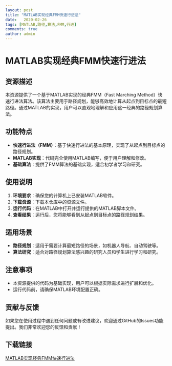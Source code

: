 ```yaml
---
layout: post
title: "MATLAB实现经典FMM快速行进法"
date:   2020-02-26
tags: [MATLAB,路径,算法,FMM,行进]
comments: true
author: admin
---
```

# MATLAB实现经典FMM快速行进法

## 资源描述

本资源提供了一个基于MATLAB实现的经典FMM（Fast Marching Method）快速行进法算法。该算法主要用于路径规划，能够高效地计算从起点到目标点的最短路径。通过MATLAB的实现，用户可以直观地理解和应用这一经典的路径规划算法。

## 功能特点

- **快速行进法（FMM）**：基于快速行进法的基本原理，实现了从起点到目标点的路径规划。
- **MATLAB实现**：代码完全使用MATLAB编写，便于用户理解和修改。
- **基础算法**：提供了FMM算法的基础实现，适合初学者学习和研究。

## 使用说明

1. **环境要求**：确保您的计算机上已安装MATLAB软件。
2. **下载资源**：下载本仓库中的资源文件。
3. **运行代码**：在MATLAB中打开并运行提供的MATLAB脚本文件。
4. **查看结果**：运行后，您将能够看到从起点到目标点的路径规划结果。

## 适用场景

- **路径规划**：适用于需要计算最短路径的场景，如机器人导航、自动驾驶等。
- **算法研究**：适合对路径规划算法感兴趣的研究人员和学生进行学习和研究。

## 注意事项

- 本资源提供的代码为基础实现，用户可以根据实际需求进行扩展和优化。
- 运行代码前，请确保MATLAB环境配置正确。

## 贡献与反馈

如果您在使用过程中遇到任何问题或有改进建议，欢迎通过GitHub的Issues功能提出。我们非常欢迎您的反馈和贡献！

## 下载链接

[MATLAB实现经典FMM快速行进法](https://pan.quark.cn/s/1f00734010ba)